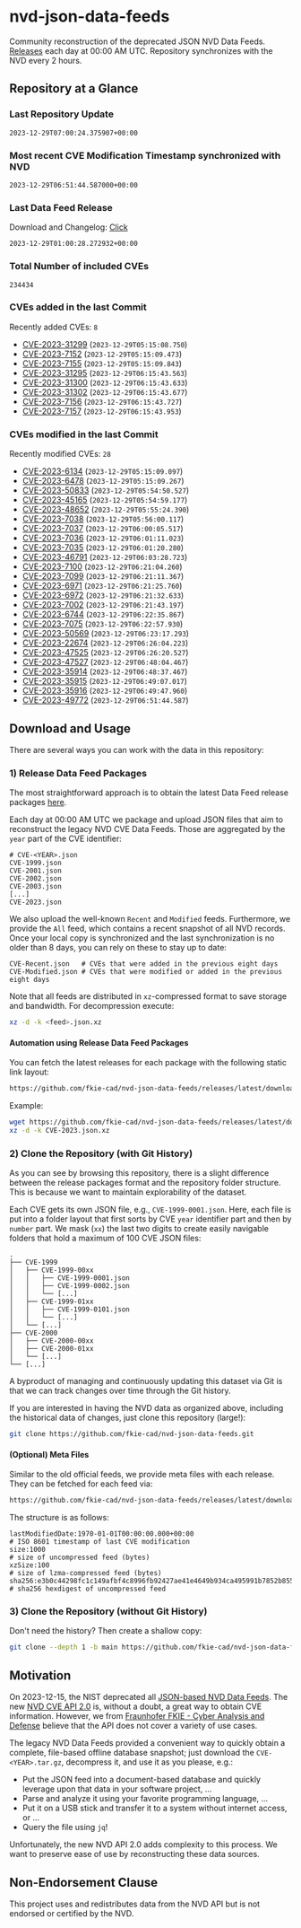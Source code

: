 # nvd-json-data-feeds

Community reconstruction of the deprecated JSON NVD Data Feeds. 
[Releases](https://github.com/fkie-cad/nvd-json-data-feeds/releases/latest) each day at 00:00 AM UTC.
Repository synchronizes with the NVD every 2 hours.

## Repository at a Glance

### Last Repository Update

```plain
2023-12-29T07:00:24.375907+00:00
```

### Most recent CVE Modification Timestamp synchronized with NVD

```plain
2023-12-29T06:51:44.587000+00:00
```

### Last Data Feed Release

Download and Changelog: [Click](https://github.com/fkie-cad/nvd-json-data-feeds/releases/latest)

```plain
2023-12-29T01:00:28.272932+00:00
```

### Total Number of included CVEs

```plain
234434
```

### CVEs added in the last Commit

Recently added CVEs: `8`

* [CVE-2023-31299](CVE-2023/CVE-2023-312xx/CVE-2023-31299.json) (`2023-12-29T05:15:08.750`)
* [CVE-2023-7152](CVE-2023/CVE-2023-71xx/CVE-2023-7152.json) (`2023-12-29T05:15:09.473`)
* [CVE-2023-7155](CVE-2023/CVE-2023-71xx/CVE-2023-7155.json) (`2023-12-29T05:15:09.843`)
* [CVE-2023-31295](CVE-2023/CVE-2023-312xx/CVE-2023-31295.json) (`2023-12-29T06:15:43.563`)
* [CVE-2023-31300](CVE-2023/CVE-2023-313xx/CVE-2023-31300.json) (`2023-12-29T06:15:43.633`)
* [CVE-2023-31302](CVE-2023/CVE-2023-313xx/CVE-2023-31302.json) (`2023-12-29T06:15:43.677`)
* [CVE-2023-7156](CVE-2023/CVE-2023-71xx/CVE-2023-7156.json) (`2023-12-29T06:15:43.727`)
* [CVE-2023-7157](CVE-2023/CVE-2023-71xx/CVE-2023-7157.json) (`2023-12-29T06:15:43.953`)


### CVEs modified in the last Commit

Recently modified CVEs: `28`

* [CVE-2023-6134](CVE-2023/CVE-2023-61xx/CVE-2023-6134.json) (`2023-12-29T05:15:09.097`)
* [CVE-2023-6478](CVE-2023/CVE-2023-64xx/CVE-2023-6478.json) (`2023-12-29T05:15:09.267`)
* [CVE-2023-50833](CVE-2023/CVE-2023-508xx/CVE-2023-50833.json) (`2023-12-29T05:54:50.527`)
* [CVE-2023-45165](CVE-2023/CVE-2023-451xx/CVE-2023-45165.json) (`2023-12-29T05:54:59.177`)
* [CVE-2023-48652](CVE-2023/CVE-2023-486xx/CVE-2023-48652.json) (`2023-12-29T05:55:24.390`)
* [CVE-2023-7038](CVE-2023/CVE-2023-70xx/CVE-2023-7038.json) (`2023-12-29T05:56:00.117`)
* [CVE-2023-7037](CVE-2023/CVE-2023-70xx/CVE-2023-7037.json) (`2023-12-29T06:00:05.517`)
* [CVE-2023-7036](CVE-2023/CVE-2023-70xx/CVE-2023-7036.json) (`2023-12-29T06:01:11.023`)
* [CVE-2023-7035](CVE-2023/CVE-2023-70xx/CVE-2023-7035.json) (`2023-12-29T06:01:20.280`)
* [CVE-2023-46791](CVE-2023/CVE-2023-467xx/CVE-2023-46791.json) (`2023-12-29T06:03:28.723`)
* [CVE-2023-7100](CVE-2023/CVE-2023-71xx/CVE-2023-7100.json) (`2023-12-29T06:21:04.260`)
* [CVE-2023-7099](CVE-2023/CVE-2023-70xx/CVE-2023-7099.json) (`2023-12-29T06:21:11.367`)
* [CVE-2023-6971](CVE-2023/CVE-2023-69xx/CVE-2023-6971.json) (`2023-12-29T06:21:25.760`)
* [CVE-2023-6972](CVE-2023/CVE-2023-69xx/CVE-2023-6972.json) (`2023-12-29T06:21:32.633`)
* [CVE-2023-7002](CVE-2023/CVE-2023-70xx/CVE-2023-7002.json) (`2023-12-29T06:21:43.197`)
* [CVE-2023-6744](CVE-2023/CVE-2023-67xx/CVE-2023-6744.json) (`2023-12-29T06:22:35.867`)
* [CVE-2023-7075](CVE-2023/CVE-2023-70xx/CVE-2023-7075.json) (`2023-12-29T06:22:57.930`)
* [CVE-2023-50569](CVE-2023/CVE-2023-505xx/CVE-2023-50569.json) (`2023-12-29T06:23:17.293`)
* [CVE-2023-22674](CVE-2023/CVE-2023-226xx/CVE-2023-22674.json) (`2023-12-29T06:26:04.223`)
* [CVE-2023-47525](CVE-2023/CVE-2023-475xx/CVE-2023-47525.json) (`2023-12-29T06:26:20.527`)
* [CVE-2023-47527](CVE-2023/CVE-2023-475xx/CVE-2023-47527.json) (`2023-12-29T06:48:04.467`)
* [CVE-2023-35914](CVE-2023/CVE-2023-359xx/CVE-2023-35914.json) (`2023-12-29T06:48:37.467`)
* [CVE-2023-35915](CVE-2023/CVE-2023-359xx/CVE-2023-35915.json) (`2023-12-29T06:49:07.017`)
* [CVE-2023-35916](CVE-2023/CVE-2023-359xx/CVE-2023-35916.json) (`2023-12-29T06:49:47.960`)
* [CVE-2023-49772](CVE-2023/CVE-2023-497xx/CVE-2023-49772.json) (`2023-12-29T06:51:44.587`)


## Download and Usage

There are several ways you can work with the data in this repository:

### 1) Release Data Feed Packages

The most straightforward approach is to obtain the latest Data Feed release packages [here](https://github.com/fkie-cad/nvd-json-data-feeds/releases/latest).

Each day at 00:00 AM UTC we package and upload JSON files that aim to reconstruct the legacy NVD CVE Data Feeds.
Those are aggregated by the `year` part of the CVE identifier:

```
# CVE-<YEAR>.json
CVE-1999.json
CVE-2001.json
CVE-2002.json
CVE-2003.json
[...]
CVE-2023.json
```

We also upload the well-known `Recent` and `Modified` feeds.
Furthermore, we provide the `All` feed, which contains a recent snapshot of all NVD records.
Once your local copy is synchronized and the last synchronization is no older than 8 days, you can rely on these to stay up to date:

```plain
CVE-Recent.json   # CVEs that were added in the previous eight days
CVE-Modified.json # CVEs that were modified or added in the previous eight days
```

Note that all feeds are distributed in `xz`-compressed format to save storage and bandwidth.
For decompression execute:

```sh
xz -d -k <feed>.json.xz
```


#### Automation using Release Data Feed Packages

You can fetch the latest releases for each package with the following static link layout:

```sh
https://github.com/fkie-cad/nvd-json-data-feeds/releases/latest/download/CVE-<YEAR>.json.xz
```

Example:

```sh
wget https://github.com/fkie-cad/nvd-json-data-feeds/releases/latest/download/CVE-2023.json.xz
xz -d -k CVE-2023.json.xz
```



### 2) Clone the Repository (with Git History)

As you can see by browsing this repository, there is a slight difference between the release packages format and the repository folder structure.
This is because we want to maintain explorability of the dataset.

Each CVE gets its own JSON file, e.g., `CVE-1999-0001.json`.
Here, each file is put into a folder layout that first sorts by CVE `year` identifier part and then by `number` part.
We mask (`xx`) the last two digits to create easily navigable folders that hold a maximum of 100 CVE JSON files:

```plain
.
├── CVE-1999
│   ├── CVE-1999-00xx
│   │   ├── CVE-1999-0001.json
│   │   ├── CVE-1999-0002.json
│   │   └── [...]
│   ├── CVE-1999-01xx
│   │   ├── CVE-1999-0101.json
│   │   └── [...]
│   └── [...]
├── CVE-2000
│   ├── CVE-2000-00xx
│   ├── CVE-2000-01xx
│   └── [...]
└── [...]
```

A byproduct of managing and continuously updating this dataset via Git is that we can track changes over time through the Git history.

If you are interested in having the NVD data as organized above, including the historical data of changes, just clone this repository (large!):

```sh
git clone https://github.com/fkie-cad/nvd-json-data-feeds.git
```

#### (Optional) Meta Files

Similar to the old official feeds, we provide meta files with each release. They can be fetched for each feed via:

```sh
https://github.com/fkie-cad/nvd-json-data-feeds/releases/latest/download/CVE-<YEAR>.meta
```

The structure is as follows:

```plain
lastModifiedDate:1970-01-01T00:00:00.000+00:00                          # ISO 8601 timestamp of last CVE modification
size:1000                                                               # size of uncompressed feed (bytes)
xzSize:100                                                              # size of lzma-compressed feed (bytes)
sha256:e3b0c44298fc1c149afbf4c8996fb92427ae41e4649b934ca495991b7852b855 # sha256 hexdigest of uncompressed feed
```


### 3) Clone the Repository (without Git History)

Don't need the history? Then create a shallow copy:

```sh
git clone --depth 1 -b main https://github.com/fkie-cad/nvd-json-data-feeds.git
```

## Motivation

On 2023-12-15, the NIST deprecated all [JSON-based NVD Data Feeds](https://nvd.nist.gov/vuln/data-feeds#divRetirementBanner-1).
The new [NVD CVE API 2.0](https://nvd.nist.gov/developers/vulnerabilities) is, without a doubt, a great way to obtain CVE information.
However, we from [Fraunhofer FKIE - Cyber Analysis and Defense](https://www.fkie.fraunhofer.de/en/departments/cad.html) believe that the API does not cover a variety of use cases.

The legacy NVD Data Feeds provided a convenient way to quickly obtain a complete, file-based offline database snapshot; just download the `CVE-<YEAR>.tar.gz`, decompress it, and use it as you please, e.g.:

* Put the JSON feed into a document-based database and quickly leverage upon that data in your software project, ...
* Parse and analyze it using your favorite programming language, ...
* Put it on a USB stick and transfer it to a system without internet access, or ...
* Query the file using `jq`!

Unfortunately, the new NVD API 2.0 adds complexity to this process.
We want to preserve ease of use by reconstructing these data sources.

## Non-Endorsement Clause

This project uses and redistributes data from the NVD API but is not endorsed or certified by the NVD.